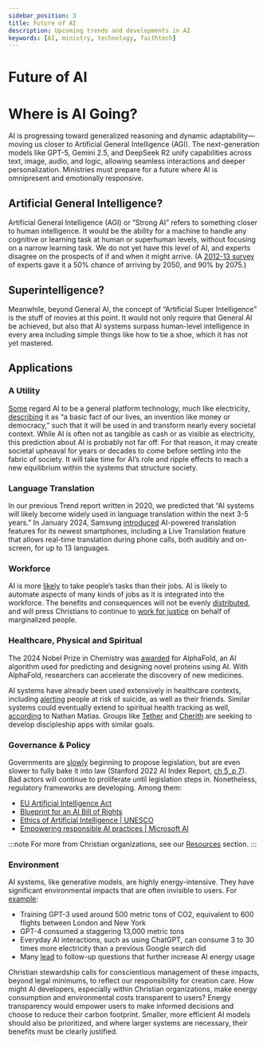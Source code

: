 ```yaml
---
sidebar_position: 3
title: Future of AI
description: Upcoming trends and developments in AI
keywords: [AI, ministry, technology, faithtech]
---
```


# Future of AI

# Where is AI Going?

AI is progressing toward generalized reasoning and dynamic adaptability—moving us closer to Artificial General Intelligence (AGI). The next-generation models like GPT-5, Gemini 2.5, and DeepSeek R2 unify capabilities across text, image, audio, and logic, allowing seamless interactions and deeper personalization. Ministries must prepare for a future where AI is omnipresent and emotionally responsive.


## Artificial General Intelligence?

Artificial General Intelligence (AGI) or “Strong AI” refers to something closer to human intelligence. It would be the ability for a machine to handle any cognitive or learning task at human or superhuman levels, without focusing on a narrow learning task. We do not yet have this level of AI, and experts disagree on the prospects of if and when it might arrive. (A [2012-13 survey](https://www.researchgate.net/publication/280838978_Future_Progress_in_Artificial_Intelligence_A_Survey_of_Expert_Opinion) of experts gave it a 50% chance of arriving by 2050, and 90% by 2075.)

## Superintelligence?

Meanwhile, beyond General AI, the concept of “Artificial Super Intelligence” is the stuff of movies at this point. It would not only require that General AI be achieved, but also that AI systems surpass human-level intelligence in every area including simple things like how to tie a shoe, which it has not yet mastered.

## Applications

### A Utility

[Some](https://www.morningbrew.com/emerging-tech/guides/what-is-ai) regard AI to be a general platform technology, much like electricity, [describing](https://medium.com/ai-and-christianity/artificial-intelligence-in-christian-thought-and-practice-20ec8635a94f) it as “a basic fact of our lives, an invention like money or democracy,” such that it will be used in and transform nearly every societal context. While AI is often not as tangible as cash or as visible as electricity, this prediction about AI is probably not far off. For that reason, it may create societal upheaval for years or decades to come before settling into the fabric of society. It will take time for AI’s role and ripple effects to reach a new equilibrium within the systems that structure society.

### Language Translation

In our previous Trend report written in 2020, we predicted that “AI systems will likely become widely used in language translation within the next 3-5 years.” In January 2024, Samsung [introduced](https://techcrunch.com/2024/01/17/samsungs-latest-galaxy-phones-offer-live-translation-over-phone-calls-texts/) AI-powered translation features for its newest smartphones, including a Live Translation feature that allows real-time translation during phone calls, both audibly and on-screen, for up to 13 languages.

### Workforce

AI is more [likely](https://www.mckinsey.com/mgi/forward-thinking/forward-thinking-on-the-brave-new-world-of-generative-ai-with-ethan-mollick) to take people’s tasks than their jobs. AI is likely to automate aspects of many kinds of jobs as it is integrated into the workforce. The benefits and consequences will not be evenly [distributed](https://medium.com/ai-and-christianity/how-will-ai-transform-work-creativity-and-purpose-a8c78aa3368e), and will press Christians to continue to [work for justice](https://medium.com/faithtech/humane-work-943ca33e7c61?source=friends_link&sk=4d7664bc6dd7bfa21d1cdf322d948314) on behalf of marginalized people.

### Healthcare, Physical and Spiritual

The 2024 Nobel Prize in Chemistry was [awarded](https://www.nature.com/articles/d41586-024-03214-7) for AlphaFold, an AI algorithm used for predicting and designing novel proteins using AI. With AlphaFold, researchers can accelerate the discovery of new medicines.

AI systems have already been used extensively in healthcare contexts, including [alerting](https://medium.com/ai-and-christianity/ai-in-counseling-spiritual-care-e324d9aea3b0) people at risk of suicide, as well as their friends. Similar systems could eventually extend to spiritual health tracking as well, [according](https://medium.com/ai-and-christianity/ai-in-counseling-spiritual-care-e324d9aea3b0) to Nathan Matias. Groups like [Tether](https://www.withtether.com/) and [Cherith](https://cherith.io/) are seeking to develop discipleship apps with similar goals.

### Governance & Policy

Governments are [slowly](https://aiindex.stanford.edu/report/#individual-chapters) beginning to propose legislation, but are even slower to fully bake it into law (Stanford 2022 AI Index Report, [ch 5, p 7](https://aiindex.stanford.edu/wp-content/uploads/2022/03/2022-AI-Index-Report_Chapter-5.pdf)). Bad actors will continue to proliferate until legislation steps in. Nonetheless, regulatory frameworks are developing. Among them:

- [EU Artificial Intelligence Act](https://digital-strategy.ec.europa.eu/en/policies/regulatory-framework-ai)
- [Blueprint for an AI Bill of Rights](https://www.whitehouse.gov/ostp/ai-bill-of-rights/)
- [Ethics of Artificial Intelligence | UNESCO](https://www.unesco.org/en/artificial-intelligence/recommendation-ethics)
- [Empowering responsible AI practices | Microsoft AI](https://www.microsoft.com/en-us/ai/responsible-ai)

:::note
For more from Christian organizations, see our [Resources](/understanding/resources) section.
:::

### Environment

AI systems, like generative models, are highly energy-intensive. They have significant environmental impacts that are often invisible to users. For [example](https://www.technologyreview.com/2022/11/14/1063192/were-getting-a-better-idea-of-ais-true-carbon-footprint/):

- Training GPT-3 used around 500 metric tons of CO2, equivalent to 600 flights between London and New York
- GPT-4 consumed a staggering 13,000 metric tons
- Everyday AI interactions, such as using ChatGPT, can consume 3 to 30 times more electricity than a previous Google search did
- Many [lead](https://www.linkedin.com/pulse/impact-genai-electricity-how-fueling-data-center-boom-vivian-lee/) to follow-up questions that further increase AI energy usage

Christian stewardship calls for conscientious management of these impacts, beyond legal minimums, to reflect our responsibility for creation care. How might AI developers, especially within Christian organizations, make energy consumption and environmental costs transparent to users? Energy transparency would empower users to make informed decisions and choose to reduce their carbon footprint. Smaller, more efficient AI models should also be prioritized, and where larger systems are necessary, their benefits must be clearly justified.
